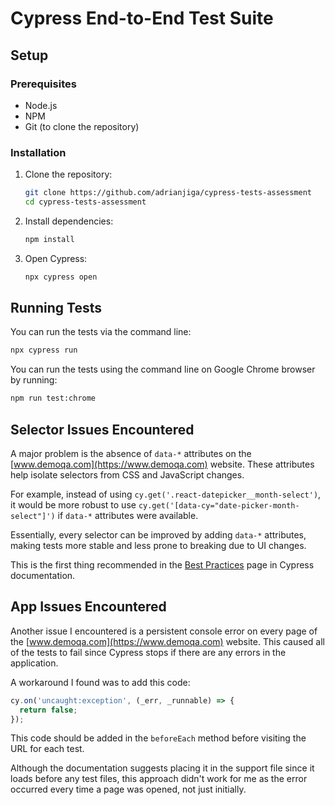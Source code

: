 # Cypress End-to-End Test Suite

## Setup

### Prerequisites

- Node.js
- NPM
- Git (to clone the repository)

### Installation

1. Clone the repository:

   ```sh
   git clone https://github.com/adrianjiga/cypress-tests-assessment
   cd cypress-tests-assessment
   ```

2. Install dependencies:

   ```sh
   npm install
   ```

3. Open Cypress:
   ```sh
   npx cypress open
   ```

## Running Tests

You can run the tests via the command line:

```sh
npx cypress run
```

You can run the tests using the command line on Google Chrome browser by running:

```sh
npm run test:chrome
```

## Selector Issues Encountered

A major problem is the absence of `data-*` attributes on the [www.demoqa.com](https://www.demoqa.com) website. These attributes help isolate selectors from CSS and JavaScript changes.

For example, instead of using `cy.get('.react-datepicker__month-select')`, it would be more robust to use `cy.get('[data-cy="date-picker-month-select"]')` if `data-*` attributes were available.

Essentially, every selector can be improved by adding `data-*` attributes, making tests more stable and less prone to breaking due to UI changes.

This is the first thing recommended in the [Best Practices](https://docs.cypress.io/guides/references/best-practices) page in Cypress documentation.

## App Issues Encountered

Another issue I encountered is a persistent console error on every page of the [www.demoqa.com](https://www.demoqa.com) website. This caused all of the tests to fail since Cypress stops if there are any errors in the application.

A workaround I found was to add this code:

```javascript
cy.on('uncaught:exception', (_err, _runnable) => {
  return false;
});
```

This code should be added in the `beforeEach` method before visiting the URL for each test.

Although the documentation suggests placing it in the support file since it loads before any test files, this approach didn't work for me as the error occurred every time a page was opened, not just initially.
